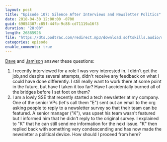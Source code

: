 ```yaml
---
layout: post
title: "Episode 107: Silence After Interviews and Newsletter Politics"
date: 2018-04-30 12:00:00 -0700
guid: 69054307-c85f-44fb-9c88-cd71119a16f3
duration: "28:00"
length: 26885926
file: "https://dts.podtrac.com/redirect.mp3/download.softskills.audio/sse-107.mp3"
categories: episode
enable_comments: true
---
```


[Dave](https://twitter.com/djsmith42) and [Jamison](https://twitter.com/jergason) answer these questions:

1. I recently interviewed for a role I was very interested in. I didn't get the job,and despite several attempts, didn't receive any feedback on what I could have done differently. I still really want to work there at some point in the future, but have I taken it too far? Have I accidentally burned all of the bridges before I set foot on them?
2. I am a lowly SSE that recently started a tech newsletter at my company. One of the senior VPs (let's call them "E") sent out an email to the org asking people to reply to a newsletter survey so that their team can be featured. A senior manager ("K"), was upset his team wasn't featured but I informed him that he didn't reply to the original survey.
I explained to "K" that he can still send me information for the next issue. "K" then replied back with something very condescending and has now made the newsletter a political device. How should I proceed from here?

